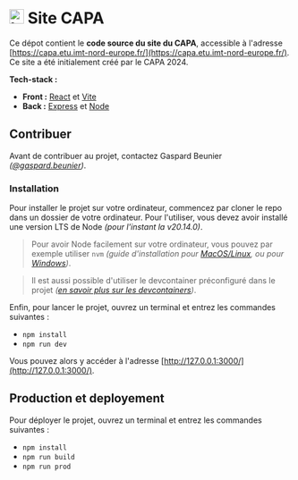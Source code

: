 # <img src="/public/tete-logo-capa.svg" alt="Logo du CAPA" height="26"/> Site CAPA


Ce dépot contient le **code source du site du CAPA**, accessible à l'adresse [https://capa.etu.imt-nord-europe.fr/](https://capa.etu.imt-nord-europe.fr/). Ce site a été initialement créé par le CAPA 2024.


**Tech-stack :**
 - **Front :** [React](https://fr.react.dev/) et [Vite](https://vitejs.dev/)
 - **Back :** [Express](https://expressjs.com/) et [Node](https://nodejs.org/)


## Contribuer

Avant de contribuer au projet, contactez Gaspard Beunier _([@gaspard.beunier](https://gitlab.etu.imt-nord-europe.fr/gaspard.beunier))_.

### Installation

Pour installer le projet sur votre ordinateur, commencez par cloner le repo dans un dossier de votre ordinateur. Pour l'utiliser, vous devez avoir installé une version LTS de Node *(pour l'instant la v20.14.0)*.

> Pour avoir Node facilement sur votre ordinateur, vous pouvez par exemple utiliser `nvm` *(guide d'installation pour [MacOS/Linux](https://github.com/nvm-sh/nvm), ou pour [Windows]())*.

> Il est aussi possible d'utiliser le devcontainer préconfiguré dans le projet *([en savoir plus sur les devcontainers](https://code.visualstudio.com/docs/devcontainers/containers))*.



Enfin, pour lancer le projet, ouvrez un terminal et entrez les commandes suivantes :
- `npm install`
- `npm run dev`

Vous pouvez alors y accéder à l'adresse [http://127.0.0.1:3000/](http://127.0.0.1:3000/).


## Production et deployement

Pour déployer le projet, ouvrez un terminal et entrez les commandes suivantes :
- `npm install`
- `npm run build`
- `npm run prod`
